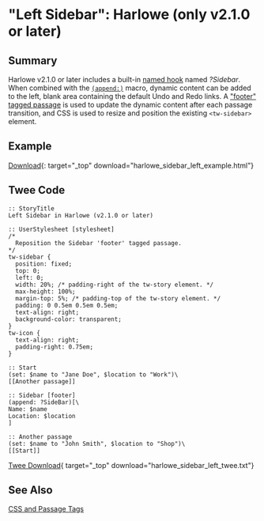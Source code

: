 # "Left Sidebar": Harlowe (only v2.1.0 or later)

## Summary

Harlowe v2.1.0 or later includes a built-in [named hook](https://twine2.neocities.org/#markup_named-hook) named *?Sidebar*. When combined with the [`(append:)`](https://twine2.neocities.org/#macro_append) macro, dynamic content can be added to the left, blank area containing the default Undo and Redo links. A ["footer" tagged passage](https://twine2.neocities.org/#passagetag_footer) is used to update the dynamic content after each passage transition, and CSS is used to resize and position the existing `<tw-sidebar>` element.

## Example

[Download](harlowe_sidebar_left_example.html){: target="_top" download="harlowe_sidebar_left_example.html"}

## Twee Code

```twee
:: StoryTitle
Left Sidebar in Harlowe (v2.1.0 or later)

:: UserStylesheet [stylesheet]
/*
  Reposition the Sidebar 'footer' tagged passage.
*/
tw-sidebar {
  position: fixed;
  top: 0;
  left: 0;
  width: 20%; /* padding-right of the tw-story element. */
  max-height: 100%;
  margin-top: 5%; /* padding-top of the tw-story element. */
  padding: 0 0.5em 0.5em 0.5em;
  text-align: right;
  background-color: transparent;
}
tw-icon {
  text-align: right;
  padding-right: 0.75em;
}

:: Start
(set: $name to "Jane Doe", $location to "Work")\
[[Another passage]]

:: Sidebar [footer]
(append: ?SideBar)[\
Name: $name
Location: $location
]

:: Another passage
(set: $name to "John Smith", $location to "Shop")\
[[Start]]
```

[Twee Download](harlowe_sidebar_left_twee.txt){ target="_top" download="harlowe_sidebar_left_twee.txt"}

## See Also

[CSS and Passage Tags](../../passagetags/harlowe/harlowe_passagetags.md)
